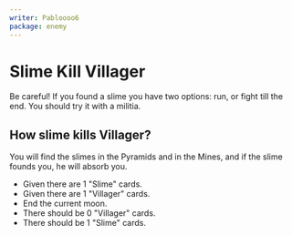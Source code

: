 ```yaml
---
writer: Pabloooo6
package: enemy
---
```


# Slime Kill Villager
Be careful! If you found a slime you have two options:
run, or fight till the end. You should try it with a
militia.

## How slime kills Villager?
You will find the slimes in the Pyramids and in the Mines, 
and if the slime founds you, he will absorb you.

 * Given there are 1 "Slime" cards.
 * Given there are 1 "Villager" cards.
 * End the current moon.
 * There should be 0 "Villager" cards.
 * There should be 1 "Slime" cards.
